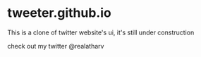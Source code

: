 # tweeter.github.io
This is a clone of twitter 
website's ui, it's still under construction 

check out my twitter @realatharv 
